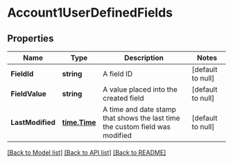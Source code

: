 # Account1UserDefinedFields

## Properties
Name | Type | Description | Notes
------------ | ------------- | ------------- | -------------
**FieldId** | **string** | A field ID | [default to null]
**FieldValue** | **string** | A value placed into the created field | [default to null]
**LastModified** | [**time.Time**](time.Time.md) | A time and date stamp that shows the last time the custom field was modified | [default to null]

[[Back to Model list]](../README.md#documentation-for-models) [[Back to API list]](../README.md#documentation-for-api-endpoints) [[Back to README]](../README.md)

